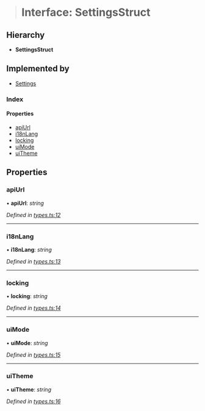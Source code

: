 > # Interface: SettingsStruct

## Hierarchy

* **SettingsStruct**

## Implemented by

* [Settings](../classes/_settings_.settings.md)

### Index

#### Properties

* [apiUrl](_types_.settingsstruct.md#apiurl)
* [i18nLang](_types_.settingsstruct.md#i18nlang)
* [locking](_types_.settingsstruct.md#locking)
* [uiMode](_types_.settingsstruct.md#uimode)
* [uiTheme](_types_.settingsstruct.md#uitheme)

## Properties

###  apiUrl

• **apiUrl**: *string*

*Defined in [types.ts:12](https://github.com/polkadot-js/ui/blob/5da5645/packages/ui-settings/src/types.ts#L12)*

___

###  i18nLang

• **i18nLang**: *string*

*Defined in [types.ts:13](https://github.com/polkadot-js/ui/blob/5da5645/packages/ui-settings/src/types.ts#L13)*

___

###  locking

• **locking**: *string*

*Defined in [types.ts:14](https://github.com/polkadot-js/ui/blob/5da5645/packages/ui-settings/src/types.ts#L14)*

___

###  uiMode

• **uiMode**: *string*

*Defined in [types.ts:15](https://github.com/polkadot-js/ui/blob/5da5645/packages/ui-settings/src/types.ts#L15)*

___

###  uiTheme

• **uiTheme**: *string*

*Defined in [types.ts:16](https://github.com/polkadot-js/ui/blob/5da5645/packages/ui-settings/src/types.ts#L16)*